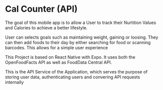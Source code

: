 # Cal Counter (API)

The goal of this mobile app is to allow a User to track their Nurtition Values and Calories to achieve a better lifestyle.

User can selects goals such as maintaining weight, gaining or loosing. They can then add foods to their day by either searching for food or scanning barcodes. This allows for a simple user experience

This Project is based on React Native with Expo. It uses both the OpenFoodFacts API as well as FoodData Central API.

This is the API Service of the Application, which serves the purpose of storing user data, authenticating users and convering API requests internally
